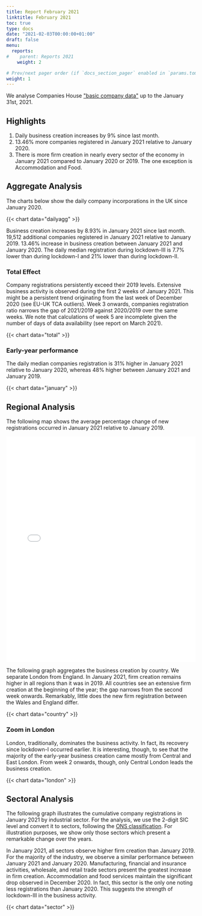 ```yaml
---
title: Report February 2021
linktitle: February 2021
toc: true
type: docs
date: "2021-02-03T00:00:00+01:00"
draft: false
menu:
  reports:
#    parent: Reports 2021
    weight: 2

# Prev/next pager order (if `docs_section_pager` enabled in `params.toml`)
weight: 1
---
```



We analyse Companies House ["basic company data"](http://download.companieshouse.gov.uk/en_output.html) up to the January 31st, 2021.

## <i class="far fa-lightbulb"></i>  <span class="ml-1">Highlights</span>
1. Daily business creation increases by 9% since last month.
2. 13.46% more companies registered in January 2021 relative to January 2020.
3. There is more firm creation in nearly every sector of the economy in January 2021 compared to January 2020 or 2019. The one exception is Accommodation and Food.

## Aggregate Analysis
The charts below show the daily company incorporations in the UK since January 2020.

{{< chart data="dailyagg" >}}

Business creation increases by 8.93% in January 2021 since last month. 19,512 additional companies registered in January 2021 relative to January 2019. 13.46% increase in business creation between January 2021 and January 2020. The daily median registration during lockdown-III is 7.7% lower than during lockdown-I and 21% lower than during lockdown-II.


### Total Effect 

Company registrations persistently exceed their 2019 levels. Extensive business activity is observed during the first 2 weeks of January 2021. This might be a persistent trend originating from the last week of December 2020 (see EU-UK TCA outliers). Week 3 onwards, companies registration ratio narrows the gap of 2021/2019 against 2020/2019 over the same weeks. We note that calculations of week 5 are incomplete given the number of days of data availability (see report on March 2021). 

{{< chart data="total" >}}

### Early-year performance
The daily median companies registration is 31% higher in January 2021 relative to January 2020, whereas 48% higher between January 2021 and January 2019.

{{< chart data="january" >}}


## <i class="fas fa-map-marker-alt"></i>  <span class="ml-1">Regional Analysis</span>

The following map shows the average percentage change of new registrations occurred in January 2021 relative to January 2019.  

<iframe src="mapJan2021Av.html" style="height:600px;width:100%;border:none;overflow:hidden;"></iframe>

The following graph aggregates the business creation by country. We separate London from England. In January 2021, firm creation remains higher in all regions than it was in 2019. All countries see an extensive firm creation at the beginning of the year; the gap narrows from the second week onwards. Remarkably, little does the new firm registration between the Wales and England differ.

{{< chart data="country" >}}

### Zoom in London
London, traditionally, dominates the business activity. In fact, its recovery since lockdown-I occurred earlier. It is interesting, though, to see that the majority of the early-year business creation came mostly from Central and East London. From week 2 onwards, though, only Central London leads the business creation.  

{{< chart data="london" >}}


## <i class="fas fa-industry"></i> <span class="ml-1">Sectoral Analysis</span>

The following graph illustrates the cumulative company registrations in January 2021 by industrial sector. For the analysis, we use the 2-digit SIC level and convert it to sectors, following the [ONS classification](https://www.ons.gov.uk/methodology/classificationsandstandards/ukstandardindustrialclassificationofeconomicactivities/uksic2007). For illustration purposes, we show only those sectors which present a remarkable change over the years.  

In January 2021, all sectors observe higher firm creation than January 2019. For the majority of the industry, we observe a similar performance between January 2021 and January 2020. Manufacturing, financial and insurance activities, wholesale, and retail trade sectors present the greatest increase in firm creation. Accommodation and food services maintain the significant drop observed in December 2020. In fact, this sector is the only one noting less registrations than January 2020. This suggests the strength of lockdown-III in the business activity. 

{{< chart data="sector" >}}






